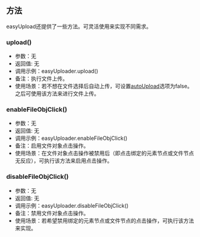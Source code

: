 ## 方法

easyUpload还提供了一些方法。可灵活使用来实现不同需求。

### upload()

* 参数：无
* 返回值: 无
* 调用示例：easyUploader.upload()
* 备注：执行文件上传。
* 使用场景：若不想在文件选择后自动上传，可设置[autoUpload](options.md#autoupload)选项为false。之后可使用该方法来进行文件上传。

### enableFileObjClick()

* 参数：无
* 返回值: 无
* 调用示例：easyUploader.enableFileObjClick()
* 备注：启用文件对象点击操作。
* 使用场景：在文件对象点击操作被禁用后（即点击绑定的元素节点或文件节点无反应），可执行该方法来启用点击操作。

### disableFileObjClick()

* 参数：无
* 返回值: 无
* 调用示例：easyUploader.disableFileObjClick()
* 备注：禁用文件对象点击操作。
* 使用场景：若希望禁用绑定的元素节点或文件节点的点击操作，可执行该方法来实现。